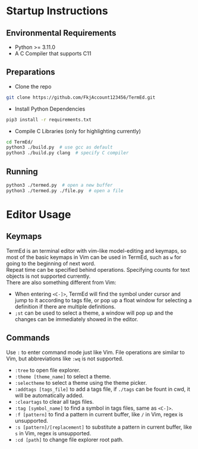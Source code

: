 # Startup Instructions
## Environmental Requirements
- Python >= 3.11.0
- A C Compiler that supports C11
## Preparations
- Clone the repo
``` bash
git clone https://github.com/FkjAccount123456/TermEd.git
```
- Install Python Dependencies
``` bash
pip3 install -r requirements.txt
```
- Compile C Libraries (only for highlighting currently)
``` bash
cd TermEd/
python3 ./build.py  # use gcc as default
python3 ./build.py clang  # specify C compiler
```
## Running
``` bash
python3 ./termed.py  # open a new buffer
python3 ./termed.py ./file.py  # open a file
```
# Editor Usage
## Keymaps
TermEd is an terminal editor with vim-like model-editing and keymaps, so most of the basic keymaps in Vim can be used in TermEd, such as ```w``` for going to the beginning of next word.  
Repeat time can be specified behind operations. Specifying counts for text objects is not supported currently.  
There are also something different from Vim:
- When entering ```<C-]>```, TermEd will find the symbol under cursor and jump to it according to tags file, or pop up a float window for selecting a definition if there are multiple definitions.
- ```;st``` can be used to select a theme, a window will pop up and the changes can be immediately showed in the editor.
## Commands
Use ```:``` to enter command mode just like Vim.
File operations are similar to Vim, but abbreviations like ```:wq``` is not supported.
- ```:tree``` to open file explorer.
- ```:theme [theme_name]``` to select a theme.
- ```:selectheme``` to select a theme using the theme picker.
- ```:addtags [tags_file]``` to add a tags file, if ```./tags``` can be fount in cwd, it will be automatically added.
- ```:cleartags``` to clear all tags files.
- ```:tag [symbol_name]``` to find a symbol in tags files, same as ```<C-]>```.
- ```:f [pattern]``` to find a pattern in current buffer, like ```/``` in Vim, regex is unsupported.
- ```:s [pattern]/[replacement]``` to substitute a pattern in current buffer, like ```s``` in Vim, regex is unsupported.
- ```:cd [path]``` to change file explorer root path.

